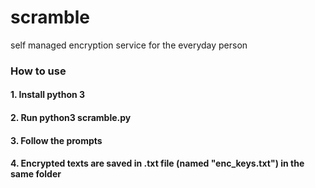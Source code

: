 # scramble
self managed encryption service for the everyday person

### How to use
#### 1. Install python 3
#### 2. Run python3 scramble.py
#### 3. Follow the prompts
#### 4. Encrypted texts are saved in .txt file (named "enc_keys.txt") in the same folder
